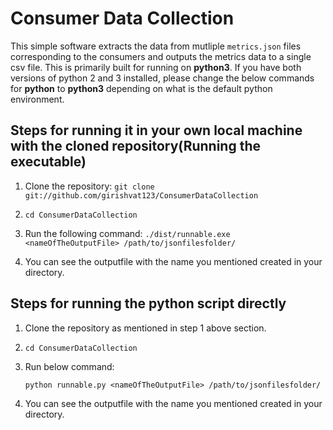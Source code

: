 # Consumer Data Collection 

This simple software extracts the data from mutliple `metrics.json` files corresponding to the consumers and 
outputs the metrics data to a single csv file. This is primarily built for running on **python3**. If you have both versions of python 2 and 3 installed, please change the below commands for **python** to **python3** depending on what is the default python environment.

## Steps for running it in your own local machine with the cloned repository(Running the executable)

1. Clone the repository:
  ```git clone git://github.com/girishvat123/ConsumerDataCollection``` 

2. ```cd ConsumerDataCollection```

3. Run the following command:
    ```./dist/runnable.exe <nameOfTheOutputFile> /path/to/jsonfilesfolder/```

4. You can see the outputfile with the name you mentioned created in your directory. 

## Steps for running the python script directly 

1. Clone the repository as mentioned in step 1 above section.

2. ```cd ConsumerDataCollection```

3. Run below command:

   ```python runnable.py <nameOfTheOutputFile> /path/to/jsonfilesfolder/```

4. You can see the outputfile with the name you mentioned created in your directory.    
